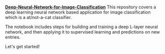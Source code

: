 **[Deep-Neural-Network-for-Image-Classification](https://github.com/Zahra-Bakhtiari/Deep-Neural-Network-for-Image-Classification/blob/main/Deep%20Neural%20Network%20-%20Application.ipynb)**
This repository covers a deep learning neural network based application for image classification which is a at/not-a-cat classifier.

The notebook includes steps for building and training a deep L-layer neural network, and then applying it to supervised learning and predictions on new entries.

Let's get started!

